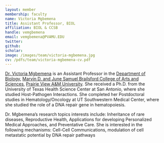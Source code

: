 ```yaml
---
layout: member
membership: faculty
name: Victoria Mgbemena
title: Assistant Professor, BIOL
affiliation: BIOL & CCSB
handle: vemgbemena
email: vemgbemena@PVAMU.EDU
twitter:
github: 
scholar: 
image: /images/team/victoria-mgbemena.jpg
cv: /pdfs/team/victoria-mgbemena-cv.pdf
---
```




[Dr. Victoria Mgbemena](https://ccsb.pvamu.edu/team/victoria-mgbemena/) is an Assistant Professor in  the <a href="https://www.pvamu.edu/bcas/departments/biology/">Department of Biology</a>, <a href="https://www.pvamu.edu/bcas/">Marvin D. and June Samuel Brailsford College of Arts and Sciences</a>, <a href="https://www.pvamu.edu">Prairie View A&M University</a>. She received a Ph.D. from the University of Texas Health Science Center at San Antonio, where she studied Host-Pathogen Interactions. She completed her Postdoctoral studies in Hematology/Oncology at UT Southwestern Medical Center, where she studied the role of a DNA repair gene in hematopoiesis.

Dr. Mgbemena’s research topics interests include: Inheritance of rare diseases, Reproductive Health, Applications for developing Personalized Medical Approaches, and Preventative Care. She is interested in the following mechanisms: Cell-Cell Communications, modulation of cell metastatic potential by DNA repair pathways


